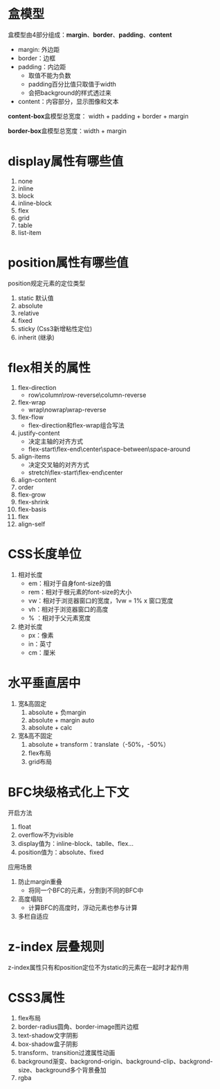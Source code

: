 # 盒模型
盒模型由4部分组成：**margin**、**border**、**padding**、**content**

- margin: 外边距
- border：边框
- padding：内边距
  - 取值不能为负数
  - padding百分比值只取值于width
  - 会把background的样式透过来
- content：内容部分，显示图像和文本

**content-box**盒模型总宽度： width + padding + border + margin

**border-box**盒模型总宽度：width + margin

# display属性有哪些值
1. none
2. inline
3. block
4. inline-block
5. flex
6. grid
7. table
8. list-item

# position属性有哪些值

position规定元素的定位类型

1. static 默认值
2. absolute
3. relative
4. fixed
5. sticky (Css3新增粘性定位)
6. inherit (继承)

# flex相关的属性

1. flex-direction
     - row\column\row-reverse\column-reverse 
2. flex-wrap
     - wrap\nowrap\wrap-reverse 
3. flex-flow
     - flex-direction和flex-wrap组合写法
4. justify-content
     - 决定主轴的对齐方式
     - flex-start\flex-end\center\space-between\space-around 
5. align-items
     - 决定交叉轴的对齐方式
     - stretch\flex-start\flex-end\center
6. align-content
7. order
8. flex-grow
9. flex-shrink
10. flex-basis
11. flex
12. align-self

# CSS长度单位

1. 相对长度
   - em：相对于自身font-size的值
   - rem：相对于根元素<html>的font-size的大小
   - vw：相对于浏览器窗口的宽度，1vw = 1% x 窗口宽度
   - vh：相对于浏览器窗口的高度
   - % ：相对于父元素宽度
2. 绝对长度
   - px：像素
   - in：英寸
   - cm：厘米 

# 水平垂直居中

1. 宽&高固定
   1. absolute + 负margin
   2. absolute + margin auto
   3. absolute + calc
2. 宽&高不固定
   1. absolute + transform：translate（-50%，-50%）
   2. flex布局
   3. grid布局

# BFC块级格式化上下文

开启方法

1. float
2. overflow不为visible
3. display值为：inline-block、tablle、flex...
4. position值为：absolute、fixed

应用场景

1. 防止margin重叠
   - 将同一个BFC的元素，分割到不同的BFC中
2. 高度塌陷
   - 计算BFC的高度时，浮动元素也参与计算
3. 多栏自适应

# z-index 层叠规则

z-index属性只有和position定位不为static的元素在一起时才起作用

# CSS3属性

1. flex布局
2. border-radius圆角、border-image图片边框
3. text-shadow文字阴影
4. box-shadow盒子阴影
5. transform、transition过渡属性动画
6. background渐变、backgrond-origin、background-clip、backgrond-size、background多个背景叠加
7. rgba